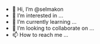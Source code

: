 - 👋 Hi, I’m @selmakon
- 👀 I’m interested in ...
- 🌱 I’m currently learning ...
- 💞️ I’m looking to collaborate on ...
- 📫 How to reach me ...

<!---
selmakon/selmakon is a ✨ special ✨ repository because its `README.md` (this file) appears on your GitHub profile.
You can click the Preview link to take a look at your changes.
--->
